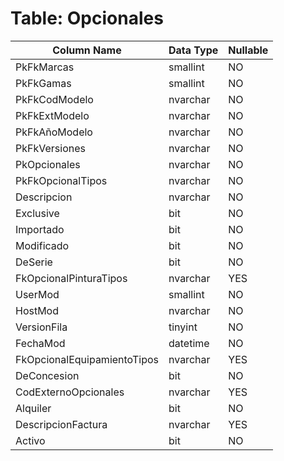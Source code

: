 # Table: Opcionales

| Column Name | Data Type | Nullable |
|-------------|-----------|----------|
| PkFkMarcas | smallint | NO |
| PkFkGamas | smallint | NO |
| PkFkCodModelo | nvarchar | NO |
| PkFkExtModelo | nvarchar | NO |
| PkFkAñoModelo | nvarchar | NO |
| PkFkVersiones | nvarchar | NO |
| PkOpcionales | nvarchar | NO |
| PkFkOpcionalTipos | nvarchar | NO |
| Descripcion | nvarchar | NO |
| Exclusive | bit | NO |
| Importado | bit | NO |
| Modificado | bit | NO |
| DeSerie | bit | NO |
| FkOpcionalPinturaTipos | nvarchar | YES |
| UserMod | smallint | NO |
| HostMod | nvarchar | NO |
| VersionFila | tinyint | NO |
| FechaMod | datetime | NO |
| FkOpcionalEquipamientoTipos | nvarchar | YES |
| DeConcesion | bit | NO |
| CodExternoOpcionales | nvarchar | YES |
| Alquiler | bit | NO |
| DescripcionFactura | nvarchar | YES |
| Activo | bit | NO |
